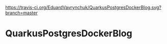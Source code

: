 https://travis-ci.org/EduardVavrynchuk/QuarkusPostgresDockerBlog.svg?branch=master

# QuarkusPostgresDockerBlog

